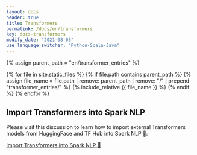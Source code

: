 ```yaml
---
layout: docs
header: true
title: Transformers
permalink: /docs/en/transformers
key: docs-transformers
modify_date: "2021-08-05"
use_language_switcher: "Python-Scala-Java"
---
```


<script> {% include scripts/approachModelSwitcher.js %} </script>

{% assign parent_path = "en/transformer_entries" %}

{% for file in site.static_files %}
    {% if file.path contains parent_path %}
        {% assign file_name = file.path | remove:  parent_path | remove:  "/" | prepend: "transformer_entries/" %}
        {% include_relative {{ file_name }} %}
    {% endif %}
{% endfor %}


## Import Transformers into Spark NLP

Please visit this discussion to learn how to import external Transformers models from HuggingFace and TF Hub into Spark NLP 🚀:

[Import Transformers into Spark NLP 🚀](https://github.com/JohnSnowLabs/spark-nlp/discussions/5669)
